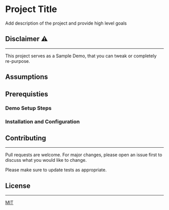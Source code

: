 # Project Title

Add description of the project and provide high level goals

## Disclaimer :warning:
---
This project serves as a Sample Demo, that you can tweak or completely re-purpose.

## Assumptions

## Prerequisties


### Demo Setup Steps

### Installation and Configuration

## Contributing
---
Pull requests are welcome. For major changes, please open an issue first to discuss what you would like to change.

Please make sure to update tests as appropriate.

## License
---
[MIT](https://choosealicense.com/licenses/mit/)
